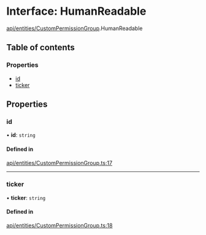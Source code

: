 # Interface: HumanReadable

[api/entities/CustomPermissionGroup](../wiki/api.entities.CustomPermissionGroup).HumanReadable

## Table of contents

### Properties

- [id](../wiki/api.entities.CustomPermissionGroup.HumanReadable#id)
- [ticker](../wiki/api.entities.CustomPermissionGroup.HumanReadable#ticker)

## Properties

### id

• **id**: `string`

#### Defined in

[api/entities/CustomPermissionGroup.ts:17](https://github.com/PolymathNetwork/polymesh-sdk/blob/c37bc05d/src/api/entities/CustomPermissionGroup.ts#L17)

___

### ticker

• **ticker**: `string`

#### Defined in

[api/entities/CustomPermissionGroup.ts:18](https://github.com/PolymathNetwork/polymesh-sdk/blob/c37bc05d/src/api/entities/CustomPermissionGroup.ts#L18)
